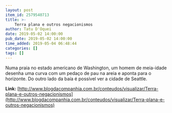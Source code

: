 ```yaml
---
layout: post
item_id: 2579540713
title: >-
    Terra plana e outros negacionismos
author: Tatu D'Oquei
date: 2019-05-02 14:00:00
pub_date: 2019-05-02 14:00:00
time_added: 2019-05-04 06:48:44
categories: []
tags: []
---
```


Numa praia no estado americano de Washington, um homem de meia-idade desenha uma curva com um pedaço de pau na areia e aponta para o horizonte. Do outro lado da baía é possível ver a cidade de Seattle.

**Link:** [http://www.blogdacompanhia.com.br/conteudos/visualizar/Terra-plana-e-outros-negacionismos](http://www.blogdacompanhia.com.br/conteudos/visualizar/Terra-plana-e-outros-negacionismos)

